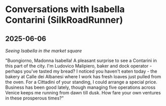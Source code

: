 # Conversations with Isabella Contarini (SilkRoadRunner)

## 2025-06-06

*Seeing Isabella in the market square*

"Buongiorno, Madonna Isabella! A pleasant surprise to see a Contarini in this part of the city. I'm Ludovico Malipiero, baker and dock operator - perhaps you've tasted my bread? I noticed you haven't eaten today - the bakery at Calle dei Albanesi where I work has fresh loaves just pulled from the oven. For a Cittadini of your standing, I could arrange a special price. Business has been good lately, though managing five operations across Venice keeps me running from dawn till dusk. How fare your own ventures in these prosperous times?"
